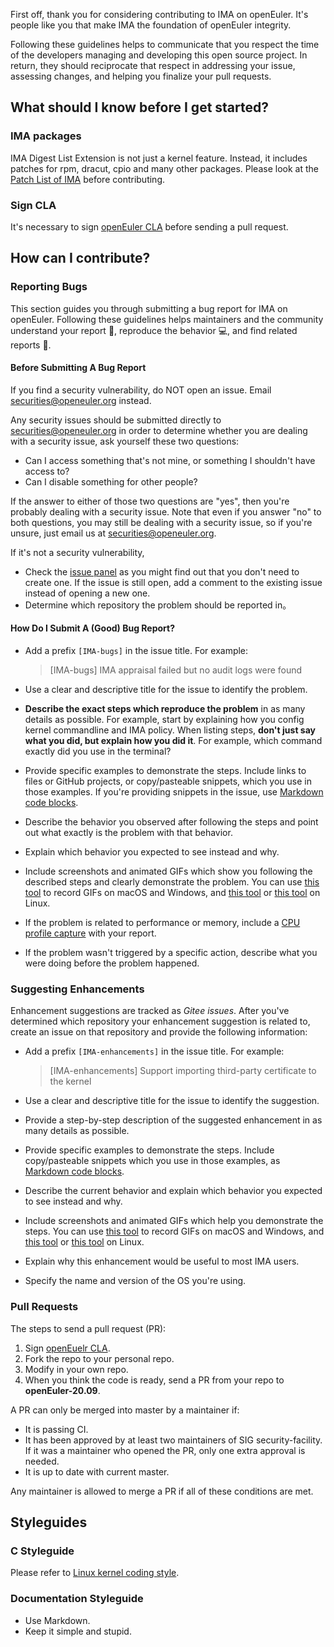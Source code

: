 First off, thank you for considering contributing to IMA on openEuler. It's people like you that make IMA the foundation of openEuler integrity.

Following these guidelines helps to communicate that you respect the time of the developers managing and developing this open source project. In return, they should reciprocate that respect in addressing your issue, assessing changes, and helping you finalize your pull requests.

## What should I know before I get started?

### IMA packages

IMA Digest List Extension is not just a kernel feature. Instead, it includes patches for rpm, dracut, cpio and many other packages. Please look at the [Patch List of IMA](https://gitee.com/openeuler/security-facility/tree/master/ima/src/README.md) before contributing.

### Sign CLA

It's necessary to sign [openEuler CLA](https://clasign.osinfra.cn/sign/Z2l0ZWUlMkZvcGVuZXVsZXI=) before sending a pull request.

## How can I contribute?

### Reporting Bugs

This section guides you through submitting a bug report for IMA on openEuler. Following these guidelines helps maintainers and the community understand your report 📝, reproduce the behavior 💻, and find related reports 🔎.

#### Before Submitting A Bug Report

If you find a security vulnerability, do NOT open an issue. Email [securities@openeuler.org](mailto:securities@openeuler.org) instead.

Any security issues should be submitted directly to [securities@openeuler.org](mailto:securities@openeuler.org) in order to determine whether you are dealing with a security issue, ask yourself these two questions:

- Can I access something that's not mine, or something I shouldn't have access to?
- Can I disable something for other people?

If the answer to either of those two questions are "yes", then you're probably dealing with a security issue. Note that even if you answer "no" to both questions, you may still be dealing with a security issue, so if you're unsure, just email us at [securities@openeuler.org](mailto:securities@openeuler.org).

If it's not a security vulnerability, 

- Check the [issue panel](https://gitee.com/openeuler/security-facility/issues) as you might find out that you don't need to create one. If the issue is still open, add a comment to the existing issue instead of opening a new one.
- Determine which repository the problem should be reported in。

#### How Do I Submit A (Good) Bug Report?

- Add a prefix `[IMA-bugs]` in the issue title. For example:

  > [IMA-bugs] IMA appraisal failed but no audit logs were found

- Use a clear and descriptive title for the issue to identify the problem.

- **Describe the exact steps which reproduce the problem** in as many details as possible. For example, start by explaining how you config kernel commandline and IMA policy. When listing steps, **don't just say what you did, but explain how you did it**. For example, which command exactly did you use in the terminal?

- Provide specific examples to demonstrate the steps. Include links to files or GitHub projects, or copy/pasteable snippets, which you use in those examples. If you're providing snippets in the issue, use [Markdown code blocks](https://help.github.com/articles/markdown-basics/#multiple-lines).

- Describe the behavior you observed after following the steps and point out what exactly is the problem with that behavior.

- Explain which behavior you expected to see instead and why.

- Include screenshots and animated GIFs which show you following the described steps and clearly demonstrate the problem. You can use [this tool](https://www.cockos.com/licecap/) to record GIFs on macOS and Windows, and [this tool](https://github.com/colinkeenan/silentcast) or [this tool](https://github.com/GNOME/byzanz) on Linux.

- If the problem is related to performance or memory, include a [CPU profile capture](https://flight-manual.atom.io/hacking-atom/sections/debugging/#diagnose-runtime-performance) with your report.

- If the problem wasn't triggered by a specific action, describe what you were doing before the problem happened.

### Suggesting Enhancements

Enhancement suggestions are tracked as *Gitee issues*. After you've determined which repository your enhancement suggestion is related to, create an issue on that repository and provide the following information:

- Add a prefix `[IMA-enhancements]` in the issue title. For example:

  > [IMA-enhancements] Support importing third-party certificate to the kernel

- Use a clear and descriptive title for the issue to identify the suggestion.

- Provide a step-by-step description of the suggested enhancement in as many details as possible.

- Provide specific examples to demonstrate the steps. Include copy/pasteable snippets which you use in those examples, as [Markdown code blocks](https://help.github.com/articles/markdown-basics/#multiple-lines).

- Describe the current behavior and explain which behavior you expected to see instead and why.

- Include screenshots and animated GIFs which help you demonstrate the steps. You can use [this tool](https://www.cockos.com/licecap/) to record GIFs on macOS and Windows, and [this tool](https://github.com/colinkeenan/silentcast) or [this tool](https://github.com/GNOME/byzanz) on Linux.

- Explain why this enhancement would be useful to most IMA users.

- Specify the name and version of the OS you're using.

### Pull Requests

The steps to send a pull request (PR):

1. Sign [openEuelr CLA](https://clasign.osinfra.cn/sign/Z2l0ZWUlMkZvcGVuZXVsZXI=).
2. Fork the repo to your personal repo.
3. Modify in your own repo.
4. When you think the code is ready, send a PR from your repo to **openEuler-20.09**.

A PR can only be merged into master by a maintainer if:

* It is passing CI.
* It has been approved by at least two maintainers of SIG security-facility. If it was a maintainer who opened the PR, only one extra approval is needed.
* It is up to date with current master.

Any maintainer is allowed to merge a PR if all of these conditions are met.

## Styleguides

### C Styleguide

Please refer to [Linux kernel coding style](https://www.kernel.org/doc/html/v4.10/process/coding-style.html).

### Documentation Styleguide

* Use Markdown.
* Keep it simple and stupid.

